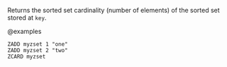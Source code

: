 Returns the sorted set cardinality (number of elements) of the sorted set stored
at `key`.

@examples

```cli
ZADD myzset 1 "one"
ZADD myzset 2 "two"
ZCARD myzset
```
